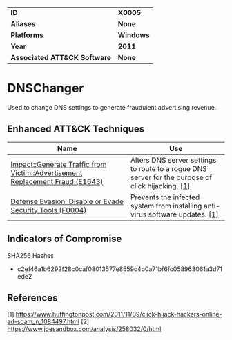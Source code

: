 
<table>
<tr>
<td><b>ID</b></td>
<td><b>X0005</b></td>
</tr>
<tr>
<td><b>Aliases</b></td>
<td><b>None</b></td>
</tr>
<tr>
<td><b>Platforms</b></td>
<td><b>Windows</b></td>
</tr>
<tr>
<td><b>Year</b></td>
<td><b>2011</b></td>
</tr>
<tr>
<td><b>Associated ATT&CK Software</b></td>
<td><b>None</b></td>
</tr>
</table>


# DNSChanger

Used to change DNS settings to generate fraudulent advertising revenue.

Enhanced ATT&CK Techniques
---------
|Name|Use|
|---|---|
|[Impact::Generate Traffic from Victim::Advertisement Replacement Fraud (E1643)](../impact/generate-traffic-from-victim.md)|Alters DNS server settings to route to a rogue DNS server for the purpose of click hijacking. [[1]](#1)|
|[Defense Evasion::Disable or Evade Security Tools (F0004)](../defense-evasion/disable-or-evade-security-tools.md)|Prevents the infected system from installing anti-virus software updates. [[1]](#1)|

Indicators of Compromise
------------------------
SHA256 Hashes
- c2ef46a1b6292f28c0caf08013577e8559c4b0a71bf6fc058968061a3d71ede2

## References

<a name="1">[1]</a> https://www.huffingtonpost.com/2011/11/09/click-hijack-hackers-online-ad-scam_n_1084497.html
<a name="2">[2]</a> https://www.joesandbox.com/analysis/258032/0/html